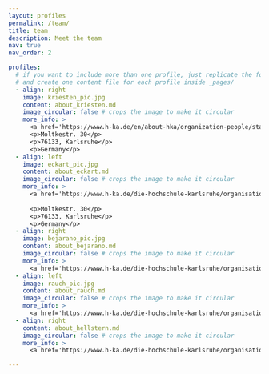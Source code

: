 ```yaml
---
layout: profiles
permalink: /team/
title: team
description: Meet the team
nav: true
nav_order: 2

profiles:
  # if you want to include more than one profile, just replicate the following block
  # and create one content file for each profile inside _pages/
  - align: right
    image: kriesten_pic.jpg
    content: about_kriesten.md
    image_circular: false # crops the image to make it circular
    more_info: >
      <a href='https://www.h-ka.de/en/about-hka/organization-people/staff-search/person/reiner-kriesten'>Prof. Dr.-Ing. Reiner Kriesten </a>
      <p>Moltkestr. 30</p>
      <p>76133, Karlsruhe</p>
      <p>Germany</p>
  - align: left
    image: eckart_pic.jpg
    content: about_eckart.md
    image_circular: false # crops the image to make it circular
    more_info: >
      <a href='https://www.h-ka.de/die-hochschule-karlsruhe/organisation-personen/personen-a-z/person/jochen-eckart'>Prof. Dr. Jochen Eckart </a>
            
      <p>Moltkestr. 30</p>
      <p>76133, Karlsruhe</p>
      <p>Germany</p>
  - align: right
    image: bejarano_pic.jpg
    content: about_bejarano.md
    image_circular: false # crops the image to make it circular
    more_info: >
      <a href='https://www.h-ka.de/die-hochschule-karlsruhe/organisation-personen/personen-a-z/person/martin-bejarano'>Martin Bejarano M.Sc.</a>
  - align: left
    image: rauch_pic.jpg
    content: about_rauch.md
    image_circular: false # crops the image to make it circular
    more_info: >
      <a href='https://www.h-ka.de/die-hochschule-karlsruhe/organisation-personen/personen-a-z/person/yannick-rauch'>Yannick Rauch M.Sc. </a>
  - align: right
    content: about_hellstern.md
    image_circular: false # crops the image to make it circular
    more_info: >
      <a href='https://www.h-ka.de/die-hochschule-karlsruhe/organisation-personen/personen-a-z/person/mona-gierl'>Mona Hellstern M.Sc. </a>

---
```

